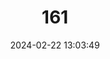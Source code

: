 ---
title: "161"
category: "Achalinus werneri"
draft: false
date: 2024-02-22 13:03:49
languages:
  English: ["Amami Takachiho Snake"]
---